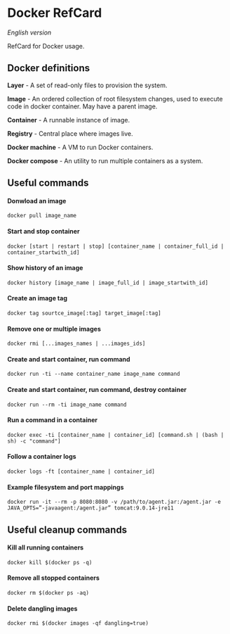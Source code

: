 [//]: # (color1:#fef2e1;color2:#2e4995;color3:#2e2b77)

# Docker RefCard
*English version*

RefCard for Docker usage.

## Docker definitions

**Layer** - A set of read-only files to provision the system.

**Image** - An ordered collection of root filesystem changes, used to execute code in docker container. May have a parent image.

**Container** - A runnable instance of image.

**Registry** - Central place where images live.

**Docker machine** - A VM to run Docker containers.

**Docker compose** - An utility to run multiple containers as a system.

## Useful commands

#### Donwload an image
`docker pull image_name`

#### Start and stop container
`docker [start | restart | stop] [container_name | container_full_id | container_startwith_id]`

#### Show history of an image
`docker history [image_name | image_full_id | image_startwith_id]`

#### Create an image tag
`docker tag sourtce_image[:tag] target_image[:tag]`

#### Remove one or multiple images
`docker rmi [...images_names | ...images_ids]`

#### Create and start container, run command
`docker run -ti --name container_name image_name command`

#### Create and start container, run command, destroy container
`docker run --rm -ti image_name command`

#### Run a command in a container
`docker exec -ti [container_name | container_id] [command.sh | (bash | sh) -c "command"]`

#### Follow a container logs
`docker logs -ft [container_name | container_id]`

#### Example filesystem and port mappings
`docker run -it --rm -p 8080:8080 -v /path/to/agent.jar:/agent.jar -e JAVA_OPTS=”-javaagent:/agent.jar” tomcat:9.0.14-jre11`


## Useful cleanup commands

#### Kill all running containers
`docker kill $(docker ps -q)`

#### Remove all stopped containers
`docker rm $(docker ps -aq)`

#### Delete dangling images
`docker rmi $(docker images -qf dangling=true)`

